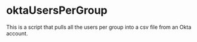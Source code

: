 # oktaUsersPerGroup
This is a script that pulls all the users per group into a csv file from an Okta account.
